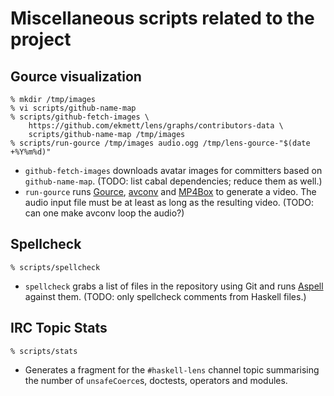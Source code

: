 # Miscellaneous scripts related to the project

## Gource visualization

```console
% mkdir /tmp/images
% vi scripts/github-name-map
% scripts/github-fetch-images \
    https://github.com/ekmett/lens/graphs/contributors-data \
    scripts/github-name-map /tmp/images
% scripts/run-gource /tmp/images audio.ogg /tmp/lens-gource-"$(date +%Y%m%d)"
```

* `github-fetch-images` downloads avatar images for committers based on
  `github-name-map`. (TODO: list cabal dependencies; reduce them as well.)
* `run-gource` runs [Gource][], [avconv][] and [MP4Box][] to generate a video.
  The audio input file must be at least as long as the resulting video. (TODO:
  can one make avconv loop the audio?)

[Gource]: http://code.google.com/p/gource/
[avconv]: http://libav.org/avconv.html
[MP4Box]: http://gpac.wp.mines-telecom.fr/mp4box/

## Spellcheck

```console
% scripts/spellcheck
```

* `spellcheck` grabs a list of files in the repository using Git and runs
  [Aspell][] against them. (TODO: only spellcheck comments from Haskell files.)

[Aspell]: http://aspell.net/

## IRC Topic Stats

```console
% scripts/stats
```

* Generates a fragment for the `#haskell-lens` channel topic summarising the
  number of `unsafeCoerce`s, doctests, operators and modules.
